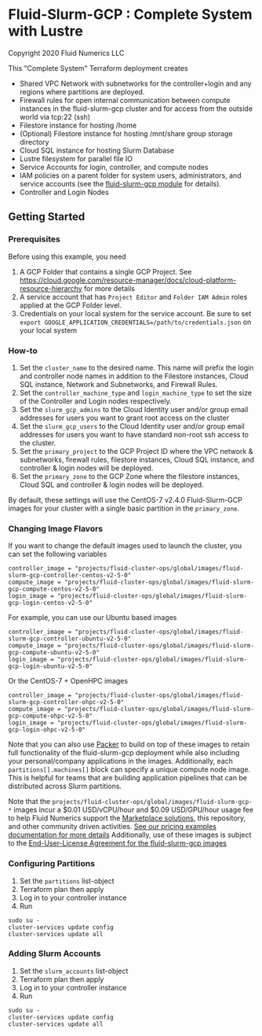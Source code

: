 # Fluid-Slurm-GCP : Complete System with Lustre
Copyright 2020 Fluid Numerics LLC

This "Complete System" Terraform deployment creates
* Shared VPC Network with subnetworks for the controller+login and any regions where partitions are deployed.
* Firewall rules for open internal communication between compute instances in the fluid-slurm-gcp cluster and for access from the outside world via tcp:22 (ssh)
* Filestore instance for hosting /home
* (Optional) Filestore instance for hosting /mnt/share group storage directory
* Cloud SQL instance for hosting Slurm Database
* Lustre filesystem for parallel file IO
* Service Accounts for login, controller, and compute nodes
* IAM policies on a parent folder for system users, administrators, and service accounts (see the [fluid-slurm-gcp module](../../modules/fluid-slurm-gcp/main.tf) for details).
* Controller and Login Nodes



## Getting Started

### Prerequisites
Before using this example, you need
1. A GCP Folder that contains a single GCP Project. See https://cloud.google.com/resource-manager/docs/cloud-platform-resource-hierarchy for more details
2. A service account that has `Project Editor` and `Folder IAM Admin` roles applied at the GCP Folder level.
3. Credentials on your local system for the service account. Be sure to set `export GOOGLE_APPLICATION_CREDENTIALS=/path/to/credentials.json` on your local system

### How-to
1. Set the `cluster_name` to the desired name. This name will prefix the login and controller node names in addition to the Filestore instances, Cloud SQL instance, Network and Subnetworks, and Firewall Rules.
2. Set the `controller_machine_type` and `login_machine_type` to set the size of the Controller and Login nodes respectively.
3. Set the `slurm_gcp_admins` to the Cloud Identity user and/or group email addresses for users you want to grant root access on the cluster 
4. Set the `slurm_gcp_users` to the Cloud Identity user and/or group email addresses for users you want to have standard non-root ssh access to the cluster.
5. Set the `primary_project` to the GCP Project ID where the VPC network & subnetworks, firewall rules, filestore instances, Cloud SQL instance, and controller & login nodes will be deployed.
6. Set the `primary_zone` to the GCP Zone where the filestore instances, Cloud SQL and controller & login nodes will be deployed.


By default, these settings will use the CentOS-7 v2.4.0 Fluid-Slurm-GCP images for your cluster with a single basic partition in the `primary_zone`. 

### Changing Image Flavors
If you want to change the default images used to launch the cluster, you can set the following variables
```
controller_image = "projects/fluid-cluster-ops/global/images/fluid-slurm-gcp-controller-centos-v2-5-0"
compute_image = "projects/fluid-cluster-ops/global/images/fluid-slurm-gcp-compute-centos-v2-5-0"
login_image = "projects/fluid-cluster-ops/global/images/fluid-slurm-gcp-login-centos-v2-5-0"
```

For example, you can use our Ubuntu based images
```
controller_image = "projects/fluid-cluster-ops/global/images/fluid-slurm-gcp-controller-ubuntu-v2-5-0"
compute_image = "projects/fluid-cluster-ops/global/images/fluid-slurm-gcp-compute-ubuntu-v2-5-0"
login_image = "projects/fluid-cluster-ops/global/images/fluid-slurm-gcp-login-ubuntu-v2-5-0"
```

Or the CentOS-7 + OpenHPC images
```
controller_image = "projects/fluid-cluster-ops/global/images/fluid-slurm-gcp-controller-ohpc-v2-5-0"
compute_image = "projects/fluid-cluster-ops/global/images/fluid-slurm-gcp-compute-ohpc-v2-5-0"
login_image = "projects/fluid-cluster-ops/global/images/fluid-slurm-gcp-login-ohpc-v2-5-0"
```

Note that you can also use [Packer](https://packer.io) to build on top of these images to retain full functionality of the fluid-slurm-gcp deployment while also including your personal/company applications in the images. Additionally, each `partitions[].machines[]` block can specify a unique compute node image. This is helpful for teams that are building application pipelines that can be distributed across Slurm partitions. 

Note that the `projects/fluid-cluster-ops/global/images/fluid-slurm-gcp-*` images incur a $0.01 USD/vCPU/hour and $0.09 USD/GPU/hour usage fee to help Fluid Numerics support the [Marketplace solutions](https://console.cloud.google.com/marketplace/details/fluid-cluster-ops/fluid-slurm-gcp?utm_source=github&utm_medium=link&utm_campaign=v240&utm_content=terraform), this repository, and other community driven activities. [See our pricing examples documentation for more details](https://help.fluidnumerics.com/slurm-gcp/pricing)
Additionally, use of these images is subject to the [End-User-License Agreement for the fluid-slurm-gcp images](https://help.fluidnumerics.com/slurm-gcp/eula)

### Configuring Partitions
1. Set the `partitions` list-object
2. Terraform plan then apply
3. Log in to your controller instance
4. Run
```
sudo su -
cluster-services update config
cluster-services update all
```

### Adding Slurm Accounts
1. Set the `slurm_accounts` list-object
2. Terraform plan then apply
3. Log in to your controller instance
4. Run
```
sudo su -
cluster-services update config
cluster-services update all
```
